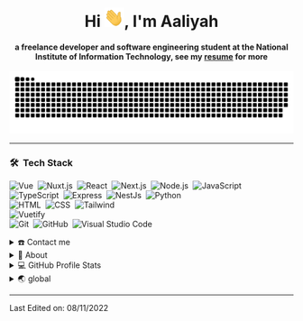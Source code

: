 <div align="center">
<h1 align="center">Hi <img width="35" src="https://github.com/1999AZZAR/1999AZZAR/blob/main/resources/img/waving.gif">, I'm Aaliyah</h1>
<h4 align="center">a freelance developer and software engineering student at the National Institute of Information Technology, see my <a href="https://resume.io/r/DWk9ap56u" target="_blank">resume</a> for more</h4>
</div>

<div align="center">
  <a href="https://leeyah.vercel.app/" target="_blank">
  <img  src="https://github.com/1999AZZAR/1999AZZAR/blob/main/resources/img/grid-snake.svg"
       alt="snake" /></a>
</div>

-----

### 🛠 &nbsp;Tech Stack

![Vue](https://img.shields.io/badge/-Vue-05122A?style=flat&logo=vue.js)&nbsp;
![Nuxt.js](https://img.shields.io/badge/-Nuxt.js-05122A?style=flat&logo=nuxt.js)&nbsp;
![React](https://img.shields.io/badge/-React-05122A?style=flat&logo=react)&nbsp;
![Next.js](https://img.shields.io/badge/-Next.js-05122A?style=flat&logo=next.js)&nbsp;
![Node.js](https://img.shields.io/badge/-Node.js-05122A?style=flat&logo=node.js)&nbsp;
![JavaScript](https://img.shields.io/badge/-JavaScript-05122A?style=flat&logo=javascript)\
![TypeScript](https://img.shields.io/badge/-Typescript-05122A?style=flat&logo=typescript)&nbsp;
![Express](https://img.shields.io/badge/-Express-05122A?style=flat&logo=express)&nbsp;
![NestJs](https://img.shields.io/badge/-NestJs-05122A?style=flat&logo=nestjs&logoColor=e0234e)&nbsp;
![Python](https://img.shields.io/badge/-Python-05122A?style=flat&logo=python)\
![HTML](https://img.shields.io/badge/-HTML-05122A?style=flat&logo=HTML5)&nbsp;
![CSS](https://img.shields.io/badge/-CSS-05122A?style=flat&logo=CSS3&logoColor=1572B6)&nbsp;
![Tailwind](https://img.shields.io/badge/-Tailwind-05122A?style=flat&logo=tailwindcss&logoColor=38bdf8)\
![Vuetify](https://img.shields.io/badge/-Vuetify-05122A?style=flat&logo=vuetify)\
![Git](https://img.shields.io/badge/-Git-05122A?style=flat&logo=git)&nbsp;
![GitHub](https://img.shields.io/badge/-GitHub-05122A?style=flat&logo=github)&nbsp;
![Visual Studio Code](https://img.shields.io/badge/-Visual%20Studio%20Code-05122A?style=flat&logo=visual-studio-code&logoColor=007ACC)

<details>
  <summary>☎️ Contact me</summary>
<div>
  <samp>
    <h2 align="center">you can reach me by:</h2>
    <p align="center">
      <br/>
      <a href="https://www.linkedin.com/in/aaliyah-junaid-b541aa233" target="blank"><img align="center"
         src="https://img.shields.io/badge/linkedin-%231DA1F2.svg?style=for-the-badge&logo=linkedin&logoColor=white"
         alt="azzar" height="30"/></a>
      <a href="https://github.com/Leeyah-123/" target="blank"><img align="center"
         src="https://img.shields.io/badge/facebook-4267B2.svg?style=for-the-badge&logo=facebook&logoColor=white"
         alt="azzar" height="30"/></a>
      <a href="mailto:junaidaaliyah260@gmail.com" target="blank"><img align="center"
         src="https://img.shields.io/badge/gmail-EA4335.svg?style=for-the-badge&logo=gmail&logoColor=white"
         alt="azzar" height="30"/></a>
    </p>
  <p align="center">
<!--       <a href="https://wa.me/+2349054253327" target="blank"><img align="center"
         src="https://img.shields.io/badge/whatsapp-4B7F1.svg?style=for-the-badge&logo=whatsapp&logoColor=white"
         alt="azzar" height="30"/></a> -->
      <a href="https://twitter.com/JunaidAaliyah" target="blank"><img align="center"
         src="https://img.shields.io/badge/twitter-1DA1F2.svg?style=for-the-badge&logo=twitter&logoColor=white"
         alt="azzar" height="30"/></a>
      <br>
    </p>
  </samp>
</div>
</details>

<details>
  <summary>🧮 About</summary>
<div>
<samp>
<h2 align="center">About this Account</h2>
   <p align="center">
  <a href="https://leeyah.vercel.app/" target="blank"><img align="center" 
     src="https://komarev.com/ghpvc/?username=Leeyah-123&style=for-the-badge&label=PROFILE+VIEWS" height="25"
     alt="views count" /></a>
  <a href="https://leeyah.vercel.app/"><img align="center" 
     src="https://img.shields.io/website?down_message=offline&style=for-the-badge&up_message=online&url=https%3A%2F%2F1999azzar.github.io%2F1999AZZAR%2F" height="25"
     alt="website" /></a>
  </p>
  <p align="center">
  <a href="https://www.codefactor.io/repository/github/1999azzar/1999azzar/overview/main"><img align="center"
     src="https://www.codefactor.io/repository/github/1999azzar/1999azzar/badge/main" height="25"
     alt="CodeFactor" /></a>
  <a href="github.com/1999AZZAR" target="blank"><img align="center" 
     src="https://github.com/1999AZZAR/1999AZZAR/actions/workflows/pages/pages-build-deployment/badge.svg" height="25"
     alt="page built"/></a>
  </p>
 <p align="center">
  <a href="https://leeyah.vercel.app/" target="blank"><img align="center" 
     src="https://img.shields.io/github/license/Leeyah-123/Leeyah-123?color=purple&style=for-the-badge" height="25"
     alt="lisense" /></a>
  <a href="https://leeyah.vercel.app/"><img align="center"
     src="https://forthebadge.com/images/badges/works-on-my-machine.svg" height="25"
     alt="work on my machine" /></a>
 </p>
 </samp>
</div>
</details>
  
<details> 
  <summary>💻 GitHub Profile Stats</summary>
  <div>
  <samp>
    <h2 align="center"> Github stats </h2>
      <br/>
    <details open>
  <summary><h3>Languages</h3></summary>
            <p align="center">
        <a href="https://leeyah.vercel.app/">
          <img src="https://github-readme-stats.vercel.app/api/top-langs/?username=Leeyah-123&langs_count=6&theme=gruvbox&layout=compact&hide_border=true"
          alt="Leeyah-123 :: overall Top Langs " /></a>
      </p>
        <p align="center">
          <a href="https://leeyah.vercel.app/">
          <img width="45%" src="https://github-profile-summary-cards.vercel.app/api/cards/repos-per-language?username=Leeyah-123&theme=gruvbox&layout=compact&hide_border=true"
          alt="Leeyah-123 :: Top Langs by repo" />
          <img width="45%" src="https://github-profile-summary-cards.vercel.app/api/cards/most-commit-language?username=Leeyah-123&theme=gruvbox&layout=compact&hide_border=true"
          alt="Leeyah-123 :: Top Langs by commit" />
          </a>
        </p>
</details>
    <details open>
  <summary><h3>stasistic</h3></summary>
        <p align="center">
          <a href="https://leeyah.vercel.app/">
          <img width="49.5%" src="https://github-readme-stats.vercel.app/api?username=Leeyah-123&show_icons=true&theme=gruvbox&hide_border=true" />
          <img width="49.5%" src="https://github-readme-streak-stats.herokuapp.com/?user=Leeyah-123&theme=gruvbox&hide_border=true" />
          </a>
       </p>
     <br>
     </samp>
  </div>    
 </details>
  
<details>
  <summary>🌏 global</summary>
  <br/>
<details open>
  <summary>😒 random stuff</summary>
<div>
<samp>
<h2 align="center"> ascii art of my name </h2>
</samp>
</div>

```js

  ______             __  __                      __                 _____                                __        __ 
 /      \           |  \|  \                    |  \               |     \                              |  \      |  \
|  $$$$$$\  ______  | $$ \$$ __    __   ______  | $$____            \$$$$$ __    __  _______    ______   \$$  ____| $$
| $$__| $$ |      \ | $$|  \|  \  |  \ |      \ | $$    \             | $$|  \  |  \|       \  |      \ |  \ /      $$
| $$    $$  \$$$$$$\| $$| $$| $$  | $$  \$$$$$$\| $$$$$$$\       __   | $$| $$  | $$| $$$$$$$\  \$$$$$$\| $$|  $$$$$$$
| $$$$$$$$ /      $$| $$| $$| $$  | $$ /      $$| $$  | $$      |  \  | $$| $$  | $$| $$  | $$ /      $$| $$| $$  | $$
| $$  | $$|  $$$$$$$| $$| $$| $$__/ $$|  $$$$$$$| $$  | $$      | $$__| $$| $$__/ $$| $$  | $$|  $$$$$$$| $$| $$__| $$
| $$  | $$ \$$    $$| $$| $$ \$$    $$ \$$    $$| $$  | $$       \$$    $$ \$$    $$| $$  | $$ \$$    $$| $$ \$$    $$
 \$$   \$$  \$$$$$$$ \$$ \$$ _\$$$$$$$  \$$$$$$$ \$$   \$$        \$$$$$$   \$$$$$$  \$$   \$$  \$$$$$$$ \$$  \$$$$$$$
                            |  \__| $$                                                                                
                             \$$    $$                                                                                
                              \$$$$$$                                                                                 

```
</details>
<br/>
</details> 

-----
Last Edited on: 08/11/2022
